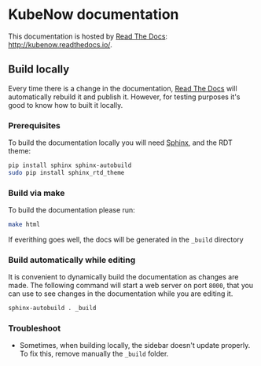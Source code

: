 # KubeNow documentation
This documentation is hosted by [Read The Docs](https://readthedocs.org/): http://kubenow.readthedocs.io/.

## Build locally
Every time there is a change in the documentation, [Read The Docs](https://readthedocs.org/) will automatically rebuild it and publish it. However, for testing purposes it's good to know how to built it locally.

### Prerequisites
To build the documentation locally you will need [Sphinx](http://www.sphinx-doc.org/), and the RDT theme:

```bash
pip install sphinx sphinx-autobuild
sudo pip install sphinx_rtd_theme
```

### Build via make
To build the documentation please run:

```bash
make html
```

If everithing goes well, the docs will be generated in the `_build` directory

### Build automatically while editing
It is convenient to dynamically build the documentation as changes are made. The following command will start a web server on port ```8000```, that you can use to see changes in the documentation while you are editing it.

```bash
sphinx-autobuild . _build
```

### Troubleshoot

- Sometimes, when building locally, the sidebar doesn't update properly. To fix this, remove manually the `_build` folder.
